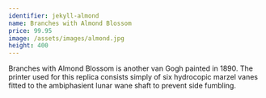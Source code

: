 ```yaml
---
identifier: jekyll-almond
name: Branches with Almond Blossom
price: 99.95
image: /assets/images/almond.jpg
height: 400
---
```

Branches with Almond Blossom is another van Gogh painted in 1890. The printer used for this replica consists simply of six hydrocopic marzel vanes fitted to the ambiphasient lunar wane shaft to prevent side fumbling. 
